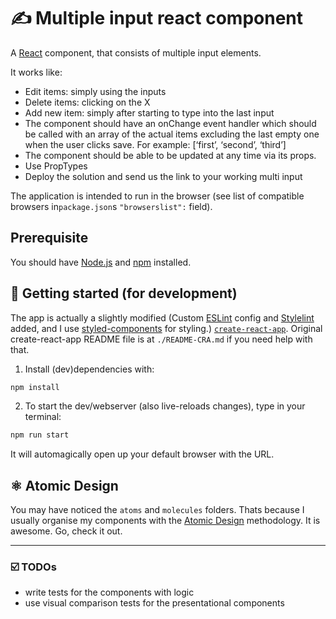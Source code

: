 # ✍️ Multiple input react component

A [React](https://reactjs.org/) component, that consists of multiple input elements.

It works like:
- Edit items: simply using the inputs
- Delete items: clicking on the X
- Add new item: simply after starting to type into the last input
- The component should have an onChange event handler which should be called with an array of
the actual items excluding the last empty one when the user clicks save. For example:
     [‘first’, ‘second’, ‘third’]
- The component should be able to be updated at any time via its props.
- Use PropTypes
- Deploy the solution and send us the link to your working multi input

The application is intended to run in the browser (see list of compatible browsers in`package.json`s `"browserslist":` field).

## Prerequisite

You should have [Node.js](https://nodejs.org/en/) and [npm](https://www.npmjs.com/) installed.

## 🏃 Getting started (for development)
The app is actually a slightly modified (Custom [ESLint](https://eslint.org/) config and [Stylelint](https://stylelint.io/) added, and I use [styled-components](https://github.com/styled-components/styled-components) for styling.) [`create-react-app`](https://github.com/facebook/create-react-app). Original create-react-app README file is at `./README-CRA.md` if you need help with that.

1.  Install (dev)dependencies with:

```bash
npm install
```

2.  To start the dev/webserver (also live-reloads changes), type in your terminal:

```bash
npm run start
```

It will automagically open up your default browser with the URL.

## ⚛️ Atomic Design
You may have noticed the `atoms` and `molecules` folders. Thats because I usually organise my components with the [Atomic Design](http://atomicdesign.bradfrost.com/) methodology. It is awesome. Go, check it out.

---

### ☑️ TODOs

-   write tests for the components with logic
-   use visual comparison tests for the presentational components
